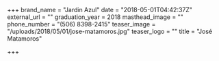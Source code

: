 +++
brand_name = "Jardin Azul"
date = "2018-05-01T04:42:37Z"
external_url = ""
graduation_year = 2018
masthead_image = ""
phone_number = "(506) 8398-2415"
teaser_image = "/uploads/2018/05/01/jose-matamoros.jpg"
teaser_logo = ""
title = "José Matamoros"

+++
